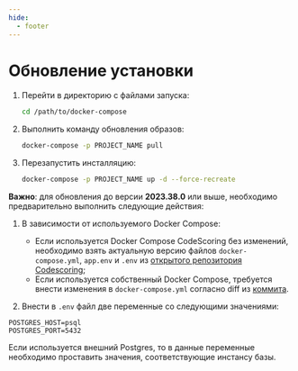 ```yaml
---
hide:
  - footer
---
```

# Обновление установки

1. Перейти в директорию с файлами запуска:

    ```bash linenums="1"
    cd /path/to/docker-compose
    ```

2. Выполнить команду обновления образов:


    ```bash linenums="2"
    docker-compose -p PROJECT_NAME pull
    ```

3. Перезапустить инсталляцию:

    ```bash linenums="3"
    docker-compose -p PROJECT_NAME up -d --force-recreate
    ```

**Важно**: для обновления до версии **2023.38.0** или выше, необходимо предварительно выполнить следующие действия:

1. В зависимости от используемого Docker Compose:

    - Если используется Docker Compose CodeScoring без изменений, необходимо взять актуальную версию файлов `docker-compose.yml`, `app.env` и `.env` из [открытого репозитория Codescoring](https://github.com/CodeScoring/on-premise-docker-compose);
    - Если используетcя собственный Docker Compose, требуется внести изменения в `docker-compose.yml` согласно diff из [коммита](https://github.com/CodeScoring/on-premise-docker-compose/commit/913b2869ecc572541ea9dfd7a6c070d41677db58).

2. Внести в `.env` файл две переменные со следующими значениями:

```
POSTGRES_HOST=psql
POSTGRES_PORT=5432
```

Если используется внешний Postgres, то в данные переменные необходимо проставить значения, соответствующие инстансу базы.

